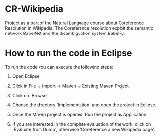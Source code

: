 # CR-Wikipedia
Project as a part of the Natural Language course about Coreference Resolution in Wikipedia.
The Coreference resolution exploit the semantic network BabelNet and the disambiguation system BabelFy.

# How to run the code in Eclipse
To run the code you can execute the following steps:

1) Open Eclipse.

2) Click in File -> Import -> Maven -> Existing Maven Project

3) Click on 'Browse'

4) Choose the directory 'Implementation' and open the project in Eclipse.

5) Once the Maven project is opened, Run the project as Application.

6) If you are interested in the complete evaluation of the work, click on 'Evaluate from Dump', otherwise 'Coreference a new Wikipedia page'.
